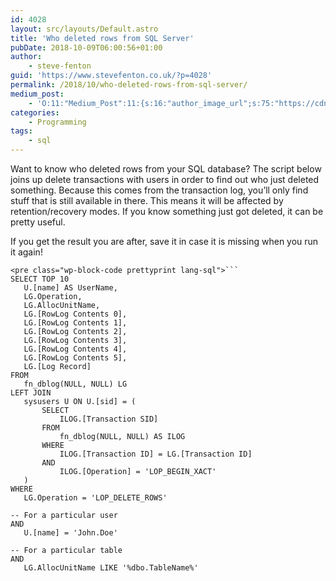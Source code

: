 ```yaml
---
id: 4028
layout: src/layouts/Default.astro
title: 'Who deleted rows from SQL Server'
pubDate: 2018-10-09T06:00:56+01:00
author:
    - steve-fenton
guid: 'https://www.stevefenton.co.uk/?p=4028'
permalink: /2018/10/who-deleted-rows-from-sql-server/
medium_post:
    - 'O:11:"Medium_Post":11:{s:16:"author_image_url";s:75:"https://cdn-images-1.medium.com/fit/c/400/400/1*eXkhfEuF41g5W_xnc_ydLA.jpeg";s:10:"author_url";s:38:"https://medium.com/@steve.fenton.co.uk";s:11:"byline_name";N;s:12:"byline_email";N;s:10:"cross_link";s:3:"yes";s:2:"id";s:12:"151f15002ab0";s:21:"follower_notification";s:3:"yes";s:7:"license";s:19:"all-rights-reserved";s:14:"publication_id";s:2:"-1";s:6:"status";s:5:"draft";s:3:"url";s:51:"https://medium.com/@steve.fenton.co.uk/151f15002ab0";}'
categories:
    - Programming
tags:
    - sql
---
```


Want to know who deleted rows from your SQL database? The script below joins up delete transactions with users in order to find out who just deleted something. Because this comes from the transaction log, you’ll only find stuff that is still available in there. This means it will be affected by retention/recovery modes. If you know something just got deleted, it can be pretty useful.

If you get the result you are after, save it in case it is missing when you run it again!

 ```
<pre class="wp-block-code prettyprint lang-sql">```
SELECT TOP 10
    U.[name] AS UserName,
    LG.Operation,
    LG.AllocUnitName,
    LG.[RowLog Contents 0],
    LG.[RowLog Contents 1],
    LG.[RowLog Contents 2],
    LG.[RowLog Contents 3],
    LG.[RowLog Contents 4],
    LG.[RowLog Contents 5],
    LG.[Log Record]
FROM 
    fn_dblog(NULL, NULL) LG
LEFT JOIN
    sysusers U ON U.[sid] = (
        SELECT
            ILOG.[Transaction SID]
        FROM
            fn_dblog(NULL, NULL) AS ILOG
        WHERE
            ILOG.[Transaction ID] = LG.[Transaction ID]
        AND
            ILOG.[Operation] = 'LOP_BEGIN_XACT'
    )
WHERE
    LG.Operation = 'LOP_DELETE_ROWS'

-- For a particular user
AND
    U.[name] = 'John.Doe'

-- For a particular table
AND
    LG.AllocUnitName LIKE '%dbo.TableName%'
```
```